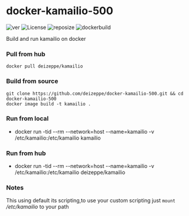 # docker-kamailio-500
![ver](https://img.shields.io/github/v/release/deizeppe/docker-kamailio?color=red&style=plastic)
![License](https://img.shields.io/github/license/deizeppe/docker-kamailio?color=yellow&style=plastic)
![reposize](https://img.shields.io/github/repo-size/deizeppe/docker-kamailio?color=orange&style=plastic)
![dockerbuild](https://img.shields.io/docker/automated/deizeppe/kamailio?style=plastic)

Build and run kamailio on docker

### Pull from hub
	docker pull deizeppe/kamailio

### Build from source
	git clone https://github.com/deizeppe/docker-kamailio-500.git && cd docker-kamailio-500
	docker image build -t kamailio .
	
### Run from local
*	docker run -tid --rm --network=host --name=kamailio -v /etc/kamailio:/etc/kamailio kamailio 

### Run from hub
* docker run -tid --rm --network=host --name=kamailio -v /etc/kamailio:/etc/kamailio deizeppe/kamailio 

### Notes
This using default its scripting,to use your custom scripting just `mount` */etc/kamailio* to your path
